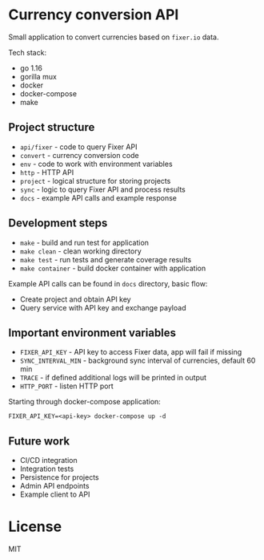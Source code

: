 # Currency conversion API

Small application to convert currencies based on `fixer.io` data.

Tech stack:
 * go 1.16
 * gorilla mux
 * docker
 * docker-compose
 * make

## Project structure

* `api/fixer` - code to query Fixer API
* `convert` - currency conversion code
* `env` - code to work with environment variables
* `http` - HTTP API
* `project` - logical structure for storing projects
* `sync` - logic to query Fixer API and process results
* `docs` - example API calls and example response

## Development steps

* `make` - build and run test for application
* `make clean` - clean working directory
* `make test` - run tests and generate coverage results
* `make container` - build docker container with application

Example API calls can be found in `docs` directory, basic flow:
 * Create project and obtain API key
 * Query service with API key and exchange payload

## Important environment variables

* `FIXER_API_KEY` - API key to access Fixer data, app will fail if missing
* `SYNC_INTERVAL_MIN` - background sync interval of currencies, default 60 min
* `TRACE` - if defined additional logs will be printed in output
* `HTTP_PORT` - listen HTTP port

Starting through docker-compose application:
```
FIXER_API_KEY=<api-key> docker-compose up -d
```

## Future work

* CI/CD integration
* Integration tests
* Persistence for projects
* Admin API endpoints
* Example client to API

# License

MIT 
